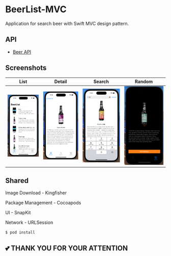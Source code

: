 # BeerList-MVC
Application for search beer with Swift MVC design pattern.

## API

- [Beer API](https://punkapi.com/documentation/v2)

## Screenshots

| List | Detail | Search | Random |
| :--: | :----: | :----: | :----: |
<img src = "./screenshots/scrn1.png" width = 400> | <img src = "./screenshots/scrn2.png" width = 400> | <img src = "./screenshots/scrn3.png" width = 400> | <img src = "./screenshots/scrn4.png" width = 400> |

## Shared

Image Download - Kingfisher

Package Management - Cocoapods

UI - SnapKit

Network - URLSession

````
$ pod install
````
## 💕 THANK YOU FOR YOUR ATTENTION
